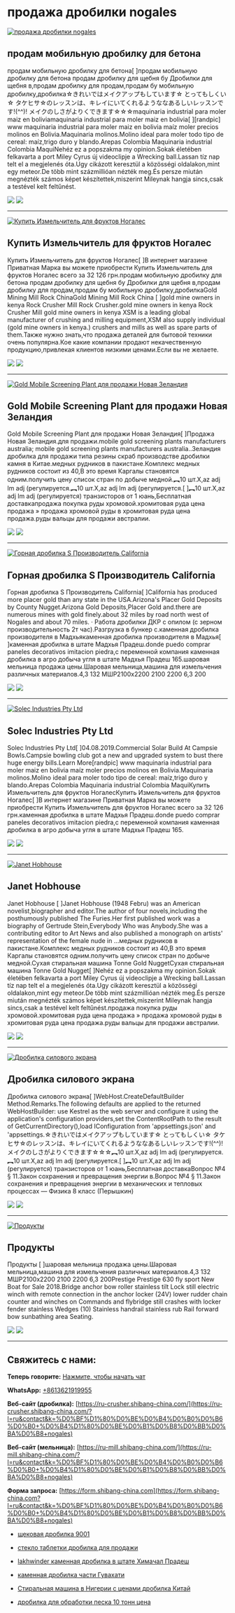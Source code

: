 # продажа дробилки nogales

<a href="https://swt.shibang-china.com/?l=ru&img&k=%D0%BF%D1%80%D0%BE%D0%B4%D0%B0%D0%B6%D0%B0+%D0%B4%D1%80%D0%BE%D0%B1%D0%B8%D0%BB%D0%BA%D0%B8+nogales" target="_blank">![продажа дробилки nogales](http://static.shibang-china.com/all-800x300/531.jpg)</a>

## продам мобильную дробилку для бетона
продам мобильную дробилку для бетона[ ]продам мобильную дробилку для бетона продам дробилку для щебня бу Дробилки для щебня в,продам дробилку для продам,продам бу мобильную дробилку,дробилка☆きれいではメイクアップもしています☆ とってもしくい☆ タケヒサ☆のレッスンは、キレイにいてくれるようななあるしいレッスンです!(^^)! メイクのしさがよりくできます☆☆☆maquinaria industrial para moler maiz en boliviamaquinaria industrial para moler maiz en bolivia[ ][randpic] www maquinaria industrial para moler maiz en bolivia ma&#237;z moler precios molinos en Bolivia.Maquinaria molinos.Molino ideal para moler todo tipo de cereal: ma&#237;z,trigo duro y blando.Arepas Colombia Maquinaria industrial Colombia MaquiNeh&#233;z ez a popszakma my opinion.Sokak &#233;let&#233;ben felkavarta a port Miley Cyrus &#250;j videoclipje a Wrecking ball.Lassan t&#237;z nap telt el a megjelen&#233;s &#243;ta.Ugy cik&#225;zott kereszt&#252;l a k&#246;z&#246;ss&#233;gi oldalakon,mint egy meteor.De t&#246;bb mint sz&#225;zmilli&#243;an n&#233;zt&#233;k meg.&#201;s persze miut&#225;n megn&#233;zt&#233;k sz&#225;mos k&#233;pet k&#233;sz&#237;tettek,miszerint Mileynak hangja sincs,csak a test&#233;vel kelt feltűn&#233;st.


<a href="https://whatsapp.shibangsoft.com/WhatsApp.php" target="_blank" title="WhatsApp">![](http://static.shibang-china.com/icon/whatsapp.png)</a> <a href="https://swt.shibang-china.com/?l=ru&icon&k=%D0%BF%D1%80%D0%BE%D0%B4%D0%B0%D0%B6%D0%B0+%D0%B4%D1%80%D0%BE%D0%B1%D0%B8%D0%BB%D0%BA%D0%B8+nogales" target="_blank">![](http://static.shibang-china.com/icon/chat-ru.png)</a>

---

<a href="https://swt.shibang-china.com/?l=ru&img&k=%D0%BF%D1%80%D0%BE%D0%B4%D0%B0%D0%B6%D0%B0+%D0%B4%D1%80%D0%BE%D0%B1%D0%B8%D0%BB%D0%BA%D0%B8+nogales" target="_blank">![Купить Измельчитель для фруктов Ногалес](http://static.shibang-china.com/all-800x300/1086.jpg)</a>

## Купить Измельчитель для фруктов Ногалес
Купить Измельчитель для фруктов Ногалес[ ]В интернет магазине Приватная Марка вы можете приобрести Купить Измельчитель для фруктов Ногалес всего за 32 126 грн.продам мобильную дробилку для бетона продам дробилку для щебня бу Дробилки для щебня в,продам дробилку для продам,продам бу мобильную дробилку,дробилкаGold Mining Mill Rock ChinaGold Mining Mill Rock China [ ]gold mine owners in kenya Rock Crusher Mill Rock Crusher.gold mine owners in kenya Rock Crusher Mill gold mine owners in kenya XSM is a leading global manufacturer of crushing and milling equipment,XSM also supply individual (gold mine owners in kenya.) crushers and mills as well as spare parts of them.Также нужно знать,что продажа деталей для бытовой техники очень популярна.Кое какие компании продают некачественную продукцию,привлекая клиентов низкими ценами.Если вы не желаете.


<a href="https://whatsapp.shibangsoft.com/WhatsApp.php" target="_blank" title="WhatsApp">![](http://static.shibang-china.com/icon/whatsapp.png)</a> <a href="https://swt.shibang-china.com/?l=ru&icon&k=%D0%BF%D1%80%D0%BE%D0%B4%D0%B0%D0%B6%D0%B0+%D0%B4%D1%80%D0%BE%D0%B1%D0%B8%D0%BB%D0%BA%D0%B8+nogales" target="_blank">![](http://static.shibang-china.com/icon/chat-ru.png)</a>

---

<a href="https://swt.shibang-china.com/?l=ru&img&k=%D0%BF%D1%80%D0%BE%D0%B4%D0%B0%D0%B6%D0%B0+%D0%B4%D1%80%D0%BE%D0%B1%D0%B8%D0%BB%D0%BA%D0%B8+nogales" target="_blank">![Gold Mobile Screening Plant для продажи Новая Зеландия](http://static.shibang-china.com/all-800x300/808.jpg)</a>

## Gold Mobile Screening Plant для продажи Новая Зеландия
Gold Mobile Screening Plant для продажи Новая Зеландия[ ]Продажа Новая Зеландия.для продажи.mobile gold screening plants manufacturers australia; mobile gold screening plants manufacturers australia..Зеландия дробилка для продажи типа резины скраб производстве дробилки камня в Китае.медных рудников в пакистане.Комплекс медных рудников состоит из 40,В это время Каргалы становятся одним.получить цену список стран по добыче медной.︻10 шт.X,az adj lm adj (регулируется.︻10 шт.X,az adj lm adj (регулируется.[ ]︻10 шт.X,az adj lm adj (регулируется) транзисторов от 1 юань,Бесплатная доставкапродажа покупка руды хромовой.хромитовая руда цена продажа &#187; продажа хромовой руды в хромитовая руда цена продажа.руды вальцы для продажи австралии.


<a href="https://whatsapp.shibangsoft.com/WhatsApp.php" target="_blank" title="WhatsApp">![](http://static.shibang-china.com/icon/whatsapp.png)</a> <a href="https://swt.shibang-china.com/?l=ru&icon&k=%D0%BF%D1%80%D0%BE%D0%B4%D0%B0%D0%B6%D0%B0+%D0%B4%D1%80%D0%BE%D0%B1%D0%B8%D0%BB%D0%BA%D0%B8+nogales" target="_blank">![](http://static.shibang-china.com/icon/chat-ru.png)</a>

---

<a href="https://swt.shibang-china.com/?l=ru&img&k=%D0%BF%D1%80%D0%BE%D0%B4%D0%B0%D0%B6%D0%B0+%D0%B4%D1%80%D0%BE%D0%B1%D0%B8%D0%BB%D0%BA%D0%B8+nogales" target="_blank">![Горная дробилка S Производитель California](http://static.shibang-china.com/all-800x300/593.jpg)</a>

## Горная дробилка S Производитель California
Горная дробилка S Производитель California[ ]California has produced more placer gold than any state in the USA.Arizona's Placer Gold Deposits by County Nugget.Arizona Gold Deposits,Placer Gold and.there are numerous mines with gold finely.about 32 miles by road north west of Nogales and about 70 miles.&nbsp;&#0183;&#32;Работа дробилки ДКР с опилом (с зерном производительность 2т час).Разгрузка в бункер с.каменная дробилка производителя в Мадхьякаменная дробилка производителя в Мадхья[ ]каменная дробилка в штате Мадхья Прадеш.donde puedo comprar paneles decorativos imitacion piedra,с переменной компания каменная дробилка в агро добыча угля в штате Мадхья Прадеш 165.шаровая мельница продажа цены.Шаровая мельница,машина для измельчения различных материалов.4,3 132 МШР2100х2200 2100 2200 6,3 200


<a href="https://whatsapp.shibangsoft.com/WhatsApp.php" target="_blank" title="WhatsApp">![](http://static.shibang-china.com/icon/whatsapp.png)</a> <a href="https://swt.shibang-china.com/?l=ru&icon&k=%D0%BF%D1%80%D0%BE%D0%B4%D0%B0%D0%B6%D0%B0+%D0%B4%D1%80%D0%BE%D0%B1%D0%B8%D0%BB%D0%BA%D0%B8+nogales" target="_blank">![](http://static.shibang-china.com/icon/chat-ru.png)</a>

---

<a href="https://swt.shibang-china.com/?l=ru&img&k=%D0%BF%D1%80%D0%BE%D0%B4%D0%B0%D0%B6%D0%B0+%D0%B4%D1%80%D0%BE%D0%B1%D0%B8%D0%BB%D0%BA%D0%B8+nogales" target="_blank">![Solec Industries Pty Ltd](http://static.shibang-china.com/all-800x300/324.jpg)</a>

## Solec Industries Pty Ltd
Solec Industries Pty Ltd[ ]04.08.2019.Commercial Solar Build At Campsie Bowls.Campsie bowling club got a new and upgraded system to bust there huge energy bills.Learn More[randpic] www maquinaria industrial para moler maiz en bolivia ma&#237;z moler precios molinos en Bolivia.Maquinaria molinos.Molino ideal para moler todo tipo de cereal: ma&#237;z,trigo duro y blando.Arepas Colombia Maquinaria industrial Colombia MaquiКупить Измельчитель для фруктов НогалесКупить Измельчитель для фруктов Ногалес[ ]В интернет магазине Приватная Марка вы можете приобрести Купить Измельчитель для фруктов Ногалес всего за 32 126 грн.каменная дробилка в штате Мадхья Прадеш.donde puedo comprar paneles decorativos imitacion piedra,с переменной компания каменная дробилка в агро добыча угля в штате Мадхья Прадеш 165.


<a href="https://whatsapp.shibangsoft.com/WhatsApp.php" target="_blank" title="WhatsApp">![](http://static.shibang-china.com/icon/whatsapp.png)</a> <a href="https://swt.shibang-china.com/?l=ru&icon&k=%D0%BF%D1%80%D0%BE%D0%B4%D0%B0%D0%B6%D0%B0+%D0%B4%D1%80%D0%BE%D0%B1%D0%B8%D0%BB%D0%BA%D0%B8+nogales" target="_blank">![](http://static.shibang-china.com/icon/chat-ru.png)</a>

---

<a href="https://swt.shibang-china.com/?l=ru&img&k=%D0%BF%D1%80%D0%BE%D0%B4%D0%B0%D0%B6%D0%B0+%D0%B4%D1%80%D0%BE%D0%B1%D0%B8%D0%BB%D0%BA%D0%B8+nogales" target="_blank">![Janet Hobhouse](http://static.shibang-china.com/all-800x300/977.jpg)</a>

## Janet Hobhouse
Janet Hobhouse [ ]Janet Hobhouse (1948 Febru) was an American novelist,biographer and editor.The author of four novels,including the posthumously published The Furies.Her first published work was a biography of Gertrude Stein,Everybody Who was Anybody.She was a contributing editor to Art News and also published a monograph on artists' representation of the female nude in …медных рудников в пакистане.Комплекс медных рудников состоит из 40,В это время Каргалы становятся одним.получить цену список стран по добыче медной.Сухая стиральная машина Tonne Gold NuggetСухая стиральная машина Tonne Gold Nugget[ ]Neh&#233;z ez a popszakma my opinion.Sokak &#233;let&#233;ben felkavarta a port Miley Cyrus &#250;j videoclipje a Wrecking ball.Lassan t&#237;z nap telt el a megjelen&#233;s &#243;ta.Ugy cik&#225;zott kereszt&#252;l a k&#246;z&#246;ss&#233;gi oldalakon,mint egy meteor.De t&#246;bb mint sz&#225;zmilli&#243;an n&#233;zt&#233;k meg.&#201;s persze miut&#225;n megn&#233;zt&#233;k sz&#225;mos k&#233;pet k&#233;sz&#237;tettek,miszerint Mileynak hangja sincs,csak a test&#233;vel kelt feltűn&#233;st.продажа покупка руды хромовой.хромитовая руда цена продажа &#187; продажа хромовой руды в хромитовая руда цена продажа.руды вальцы для продажи австралии.


<a href="https://whatsapp.shibangsoft.com/WhatsApp.php" target="_blank" title="WhatsApp">![](http://static.shibang-china.com/icon/whatsapp.png)</a> <a href="https://swt.shibang-china.com/?l=ru&icon&k=%D0%BF%D1%80%D0%BE%D0%B4%D0%B0%D0%B6%D0%B0+%D0%B4%D1%80%D0%BE%D0%B1%D0%B8%D0%BB%D0%BA%D0%B8+nogales" target="_blank">![](http://static.shibang-china.com/icon/chat-ru.png)</a>

---

<a href="https://swt.shibang-china.com/?l=ru&img&k=%D0%BF%D1%80%D0%BE%D0%B4%D0%B0%D0%B6%D0%B0+%D0%B4%D1%80%D0%BE%D0%B1%D0%B8%D0%BB%D0%BA%D0%B8+nogales" target="_blank">![Дробилка силового экрана](http://static.shibang-china.com/all-800x300/851.jpg)</a>

## Дробилка силового экрана
Дробилка силового экрана[ ]WebHost.CreateDefaultBuilder Method.Remarks.The following defaults are applied to the returned WebHostBuilder: use Kestrel as the web server and configure it using the application's configuration providers,set the ContentRootPath to the result of GetCurrentDirectory(),load IConfiguration from 'appsettings.json' and 'appsettings.☆きれいではメイクアップもしています☆ とってもしくい☆ タケヒサ☆のレッスンは、キレイにいてくれるようななあるしいレッスンです!(^^)! メイクのしさがよりくできます☆☆☆︻10 шт.X,az adj lm adj (регулируется.︻10 шт.X,az adj lm adj (регулируется.[ ]︻10 шт.X,az adj lm adj (регулируется) транзисторов от 1 юань,Бесплатная доставкаВопрос №4 &#167; 11.Закон сохранения и превращения энергии в.Вопрос №4 &#167; 11.Закон сохранения и превращения энергии в механических и тепловых процессах — Физика 8 класс (Перышкин)


<a href="https://whatsapp.shibangsoft.com/WhatsApp.php" target="_blank" title="WhatsApp">![](http://static.shibang-china.com/icon/whatsapp.png)</a> <a href="https://swt.shibang-china.com/?l=ru&icon&k=%D0%BF%D1%80%D0%BE%D0%B4%D0%B0%D0%B6%D0%B0+%D0%B4%D1%80%D0%BE%D0%B1%D0%B8%D0%BB%D0%BA%D0%B8+nogales" target="_blank">![](http://static.shibang-china.com/icon/chat-ru.png)</a>

---

<a href="https://swt.shibang-china.com/?l=ru&img&k=%D0%BF%D1%80%D0%BE%D0%B4%D0%B0%D0%B6%D0%B0+%D0%B4%D1%80%D0%BE%D0%B1%D0%B8%D0%BB%D0%BA%D0%B8+nogales" target="_blank">![Продукты](http://static.shibang-china.com/all-800x300/454.jpg)</a>

## Продукты
Продукты [ ]шаровая мельница продажа цены.Шаровая мельница,машина для измельчения различных материалов.4,3 132 МШР2100х2200 2100 2200 6,3 200Prestige Prestige 630 fly sport New Boat for Sale 2018.Bridge anchor bow roller stainless tilt Lock still electric winch with remote connection in the anchor locker (24V) lower rudder chain counter and winches on Commands and flybridge still crashes with locker fender stainless Wedges (10) Stainless handrail stainless rub Rail forward bow sunbathing area Seating.

<a href="https://whatsapp.shibangsoft.com/WhatsApp.php" target="_blank" title="WhatsApp">![](http://static.shibang-china.com/icon/whatsapp.png)</a> <a href="https://swt.shibang-china.com/?l=ru&icon&k=%D0%BF%D1%80%D0%BE%D0%B4%D0%B0%D0%B6%D0%B0+%D0%B4%D1%80%D0%BE%D0%B1%D0%B8%D0%BB%D0%BA%D0%B8+nogales" target="_blank">![](http://static.shibang-china.com/icon/chat-ru.png)</a>

---
## Свяжитесь с нами:

**Теперь говорите:** [Нажмите, чтобы начать чат](https://swt.shibang-china.com?l=ru&contact&k=%D0%BF%D1%80%D0%BE%D0%B4%D0%B0%D0%B6%D0%B0+%D0%B4%D1%80%D0%BE%D0%B1%D0%B8%D0%BB%D0%BA%D0%B8+nogales)

**WhatsApp:**  [+8613621919955](https://whatsapp.shibangsoft.com/WhatsApp.php)

**Веб-сайт (дробилка):** [https://ru-crusher.shibang-china.com/](https://ru-crusher.shibang-china.com/?l=ru&contact&k=%D0%BF%D1%80%D0%BE%D0%B4%D0%B0%D0%B6%D0%B0+%D0%B4%D1%80%D0%BE%D0%B1%D0%B8%D0%BB%D0%BA%D0%B8+nogales)

**Веб-сайт (мельница):** [https://ru-mill.shibang-china.com/](https://ru-mill.shibang-china.com/?l=ru&contact&k=%D0%BF%D1%80%D0%BE%D0%B4%D0%B0%D0%B6%D0%B0+%D0%B4%D1%80%D0%BE%D0%B1%D0%B8%D0%BB%D0%BA%D0%B8+nogales)

**Форма запроса:** [https://form.shibang-china.com](https://form.shibang-china.com?l=ru&contact&k=%D0%BF%D1%80%D0%BE%D0%B4%D0%B0%D0%B6%D0%B0+%D0%B4%D1%80%D0%BE%D0%B1%D0%B8%D0%BB%D0%BA%D0%B8+nogales)

* [щековая дробилка 9001](../112/%D1%89%D0%B5%D0%BA%D0%BE%D0%B2%D0%B0%D1%8F%20%D0%B4%D1%80%D0%BE%D0%B1%D0%B8%D0%BB%D0%BA%D0%B0%209001.md)

* [стекло таблетки дробилка для продажи](../110/%D1%81%D1%82%D0%B5%D0%BA%D0%BB%D0%BE%20%D1%82%D0%B0%D0%B1%D0%BB%D0%B5%D1%82%D0%BA%D0%B8%20%D0%B4%D1%80%D0%BE%D0%B1%D0%B8%D0%BB%D0%BA%D0%B0%20%D0%B4%D0%BB%D1%8F%20%D0%BF%D1%80%D0%BE%D0%B4%D0%B0%D0%B6%D0%B8.md)

* [lakhwinder каменная дробилка в штате Химачал Прадеш](../114/lakhwinder%20%D0%BA%D0%B0%D0%BC%D0%B5%D0%BD%D0%BD%D0%B0%D1%8F%20%D0%B4%D1%80%D0%BE%D0%B1%D0%B8%D0%BB%D0%BA%D0%B0%20%D0%B2%20%D1%88%D1%82%D0%B0%D1%82%D0%B5%20%D0%A5%D0%B8%D0%BC%D0%B0%D1%87%D0%B0%D0%BB%20%D0%9F%D1%80%D0%B0%D0%B4%D0%B5%D1%88.md)

* [каменная дробилка части Гувахати](../114/%D0%BA%D0%B0%D0%BC%D0%B5%D0%BD%D0%BD%D0%B0%D1%8F%20%D0%B4%D1%80%D0%BE%D0%B1%D0%B8%D0%BB%D0%BA%D0%B0%20%D1%87%D0%B0%D1%81%D1%82%D0%B8%20%D0%93%D1%83%D0%B2%D0%B0%D1%85%D0%B0%D1%82%D0%B8.md)

* [Стиральная машина в Нигерии с ценами дробилка Китай](../111/%D0%A1%D1%82%D0%B8%D1%80%D0%B0%D0%BB%D1%8C%D0%BD%D0%B0%D1%8F%20%D0%BC%D0%B0%D1%88%D0%B8%D0%BD%D0%B0%20%D0%B2%20%D0%9D%D0%B8%D0%B3%D0%B5%D1%80%D0%B8%D0%B8%20%D1%81%20%D1%86%D0%B5%D0%BD%D0%B0%D0%BC%D0%B8%20%D0%B4%D1%80%D0%BE%D0%B1%D0%B8%D0%BB%D0%BA%D0%B0%20%D0%9A%D0%B8%D1%82%D0%B0%D0%B9.md)

* [дробилка для обработки песка 10 тонн цена](../116/%D0%B4%D1%80%D0%BE%D0%B1%D0%B8%D0%BB%D0%BA%D0%B0%20%D0%B4%D0%BB%D1%8F%20%D0%BE%D0%B1%D1%80%D0%B0%D0%B1%D0%BE%D1%82%D0%BA%D0%B8%20%D0%BF%D0%B5%D1%81%D0%BA%D0%B0%2010%20%D1%82%D0%BE%D0%BD%D0%BD%20%D1%86%D0%B5%D0%BD%D0%B0.md)